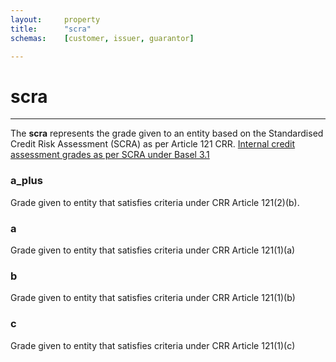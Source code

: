 ```yaml
---
layout:     property
title:      "scra"
schemas:    [customer, issuer, guarantor]

---
```


# scra

---

The **scra** represents the grade given to an entity based on the Standardised Credit Risk Assessment (SCRA) as per Article 121 CRR. [Internal credit assessment grades as per SCRA under Basel 3.1](https://www.bis.org/basel_framework/chapter/CRE/20.htm)


### a_plus
Grade given to entity that satisfies criteria under CRR Article 121(2)(b).

### a
Grade given to entity that satisfies criteria under CRR Article 121(1)(a)

### b
Grade given to entity that satisfies criteria under CRR Article 121(1)(b)

### c
Grade given to entity that satisfies criteria under CRR Article 121(1)(c)
